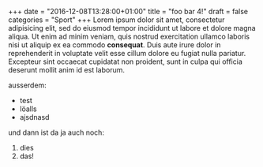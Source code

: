 +++
date = "2016-12-08T13:28:00+01:00"
title = "foo bar 4!"
draft = false
categories = "Sport"
+++
Lorem ipsum dolor sit amet, consectetur adipisicing elit, sed do eiusmod tempor incididunt ut labore et dolore magna aliqua. Ut enim ad minim veniam, quis nostrud exercitation ullamco laboris nisi ut aliquip ex ea commodo **consequat**. Duis aute irure dolor in reprehenderit in voluptate velit esse cillum dolore eu fugiat nulla pariatur. Excepteur sint occaecat cupidatat non proident, sunt in culpa qui officia deserunt mollit anim id est laborum.

ausserdem:

* test
* löalls
* ajsdnasd

und dann ist da ja auch noch:

1. dies
2. das!

